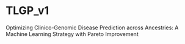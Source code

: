 # TLGP_v1
Optimizing Clinico-Genomic Disease Prediction across Ancestries: A Machine Learning Strategy with Pareto Improvement
